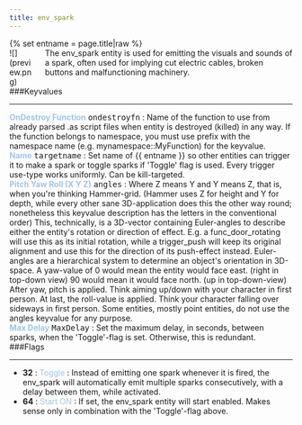 ```yaml
---
title: env_spark
---
```

<div>{% set entname = page.title|raw %}</div>
<div class="container previewimg">
<div class="columns">
<div class="imagepadding column col-auto" markdown="1">![](preview.png)</div>
<div class="column entityentry" markdown="1">The env_spark entity is used for emitting the visuals and sounds of a spark, often used for implying cut electric cables, broken buttons and malfunctioning machinery.</div>
</div>
</div>
###Keyvalues
<hr>
<div class="entityentry" markdown="1">
<span style="color:#9fc5e8;"><b>OnDestroy Function</b></span> <kbd  class="tooltip" data-tooltip="string">ondestroyfn</kbd> :
Name of the function to use from already parsed .as script files when entity is destroyed (killed) in any way. If the function belongs to namespace, you must use prefix with the namespace name (e.g. mynamespace::MyFunction) for the keyvalue.
</div>
<div class="entityentry" markdown="1">
<span style="color:#9fc5e8;"><b>Name</b></span> <kbd  class="tooltip" data-tooltip="target_source">targetname</kbd> :
Set name of {{ entname }} so other entities can trigger it to make a spark or toggle sparks if 'Toggle' flag is used. Every trigger use-type works uniformly. Can be kill-targeted.
</div>
<div class="entityentry" markdown="1">
<span style="color:#9fc5e8;"><b>Pitch Yaw Roll (X Y Z)</b></span> <kbd  class="tooltip" data-tooltip="string">angles</kbd> :
Where Z means Y and Y means Z, that is, when you're thinking Hammer-grid. (Hammer uses Z for height and Y for depth, while every other sane 3D-application does this the other way round; nonetheless this keyvalue description has the letters in the conventional order) This, technically, is a 3D-vector containing Euler-angles to describe either the entity's rotation or direction of effect. E.g. a func_door_rotating will use this as its initial rotation, while a trigger_push will keep its original alignment and use this for the direction of its push-effect instead. Euler-angles are a hierarchical system to determine an object's orientation in 3D-space. A yaw-value of 0 would mean the entity would face east. (right in top-down view) 90 would mean it would face north. (up in top-down-view) After yaw, pitch is applied. Think aiming up/down with your character in first person. At last, the roll-value is applied. Think your character falling over sideways in first person. Some entities, mostly point entities, do not use the angles keyvalue for any purpose.
</div>
<div class="entityentry" markdown="1">
<span style="color:#9fc5e8;"><b>Max Delay</b></span> <kbd  class="tooltip" data-tooltip="string">MaxDelay</kbd> :
Set the maximum delay, in seconds, between sparks, when the 'Toggle'-flag is set. Otherwise, this is redundant.
</div>
###Flags
<hr>
<div class="entityflags">
<ul>
<li class="imagepadding" markdown="1"><b>32</b> : <span style="color:#9fc5e8;">Toggle</span> : Instead of emitting one spark whenever it is fired, the env_spark will automatically emit multiple sparks consecutively, with a delay between them, while activated.</li>
<li class="imagepadding" markdown="1"><b>64</b> : <span style="color:#9fc5e8;">Start ON</span> : If set, the env_spark entity will start enabled. Makes sense only in combination with the 'Toggle'-flag above.</li>
</ul>
</div>

